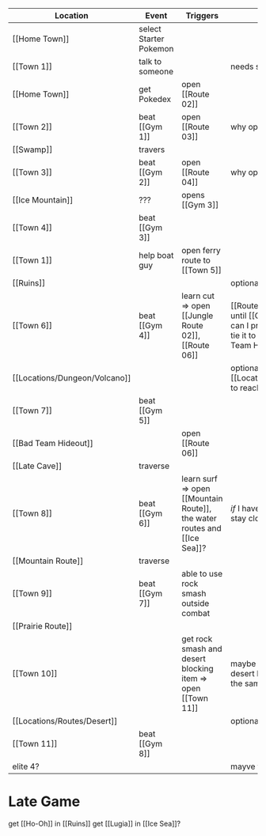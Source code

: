 
| Location             | Event                  | Triggers                                                                 | Notes                                                                                                                                       |
| -------------------- | ---------------------- | ------------------------------------------------------------------------ | ------------------------------------------------------------------------------------------------------------------------------------------- |
| [[Home Town]]        | select Starter Pokemon |                                                                          |                                                                                                                                             |
| [[Town 1]]           | talk to someone        |                                                                          | needs story                                                                                                                                 |
| [[Home Town]]        | get Pokedex            | open [[Route 02]]                                                        |                                                                                                                                             |
| [[Town 2]]           | beat [[Gym 1]]         | open [[Route 03]]                                                        | why open route?                                                                                                                             |
| [[Swamp]]            | travers                |                                                                          |                                                                                                                                             |
| [[Town 3]]           | beat [[Gym 2]]         | open [[Route 04]]                                                        | why open route?                                                                                                                             |
| [[Ice Mountain]]     | ???                    | opens [[Gym 3]]                                                          |                                                                                                                                             |
| [[Town 4]]           | beat [[Gym 3]]         |                                                                          |                                                                                                                                             |
| [[Town 1]]           | help boat guy          | open ferry route to [[Town 5]]                                           |                                                                                                                                             |
| [[Ruins]]            |                        |                                                                          | optional, maybe after                                                                                                                       |
| [[Town 6]]           | beat [[Gym 4]]         | learn cut => open [[Jungle Route 02]], [[Route 06]]                      | [[Route 06]] should stay closed until [[Gym 5]] is beaten. How can I prevent this? maybe not tie it to cut but to the [[Bad Team Hideout]]? |
| [[Locations/Dungeon/Volcano]]          |                        |                                                                          | optional; maybe traverse [[Locations/Dungeon/Volcano]] to reach [[Gym 5]]?                                                                                    |
| [[Town 7]]           | beat [[Gym 5]]         |                                                                          |                                                                                                                                             |
| [[Bad Team Hideout]] |                        | open [[Route 06]]                                                        |                                                                                                                                             |
| [[Late Cave]]        | traverse               |                                                                          |                                                                                                                                             |
| [[Town 8]]           | beat [[Gym 6]]         | learn surf => open [[Mountain Route]], the water routes and [[Ice Sea]]? | *if* I have [[Ice Sea]], should it stay closed off?                                                                                         |
| [[Mountain Route]]   | traverse               |                                                                          |                                                                                                                                             |
| [[Town 9]]           | beat [[Gym 7]]         | able to use rock smash outside combat                                    |                                                                                                                                             |
| [[Prairie Route]]    |                        |                                                                          |                                                                                                                                             |
| [[Town 10]]          |                        | get rock smash and desert blocking item => open [[Town 11]]              | maybe rock smash and the desert blocking-item should be the same?                                                                           |
| [[Locations/Routes/Desert]]           |                        |                                                                          | optional                                                                                                                                    |
| [[Town 11]]          | beat [[Gym 8]]         |                                                                          |                                                                                                                                             |
| elite 4?             |                        |                                                                          | mayve tie-in with [[]]                                                                                                                      |

# Late Game

get [[Ho-Oh]] in [[Ruins]]
get [[Lugia]] in [[Ice Sea]]?

